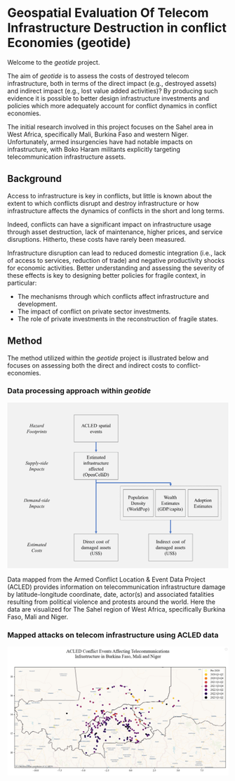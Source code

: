# Geospatial Evaluation Of Telecom Infrastructure Destruction in conflict Economies (geotide)

Welcome to the *geotide* project.

The aim of *geotide* is to assess the costs of destroyed telecom infrastructure, both in terms of the direct impact (e.g., destroyed assets) and indirect impact (e.g., lost value added activities)? By producing such evidence it is possible to better design infrastructure investments and policies which more adequately account for conflict dynamics in conflict economies. 

The initial research involved in this project focuses on the Sahel area in West Africa, specifically Mali, Burkina Faso and western Niger. Unfortunately, armed insurgencies have had notable impacts on infrastructure, with Boko Haram militants explicitly targeting telecommunication infrastructure assets.

## Background

Access to infrastructure is key in conflicts, but little is known about the extent to which conflicts disrupt and destroy infrastructure or how infrastructure affects the dynamics of conflicts in the short and long terms. 

Indeed, conflicts can have a significant impact on infrastructure usage through asset destruction, lack of maintenance, higher prices, and service disruptions. Hitherto, these costs have rarely been measured. 

Infrastructure disruption can lead to reduced domestic integration (i.e., lack of access to services, reduction of trade) and negative productivity shocks for economic activities. Better understanding and assessing the severity of these effects is key to designing better policies for fragile context, in particular:

- The mechanisms through which conflicts affect infrastructure and development.
- The impact of conflict on private sector investments.
- The role of private investments in the reconstruction of fragile states.

## Method

The method utilized within the *geotide* project is illustrated below and focuses on assessing both the direct and indirect costs to conflict-economies. 


### Data processing approach within *geotide*
<p align="center">
  <img src="/figures/method.png" />
</p>


Data mapped from the Armed Conflict Location & Event Data Project (ACLED) provides information on telecommunication infrastructure damage by latitude-longitude coordinate, date, actor(s) and associated fatalities resulting from political violence and protests around the world. Here the data are visualized for The Sahel region of West Africa, specifically Burkina Faso, Mali and Niger. 

### Mapped attacks on telecom infrastructure using ACLED data
<p align="center">
  <img src="/vis/figures/acled.png" />
</p>
